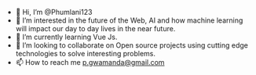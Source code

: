 - 👋 Hi, I’m @Phumlani123
- 👀 I’m interested in the future of the Web, AI and how machine learning will impact our day to day lives in the near future.
- 🌱 I’m currently learning Vue Js.
- 💞️ I’m looking to collaborate on Open source projects using cutting edge technologies to solve interesting problems.
- 📫 How to reach me p.gwamanda@gmail.com

<!---
Phumlani123/Phumlani123 is a ✨ special ✨ repository because its `README.md` (this file) appears on your GitHub profile.
You can click the Preview link to take a look at your changes.
--->
